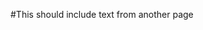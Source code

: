 #This should include text from another page

<head>
	<link rel="import" href="https://developer.mbed.org/handbook/Homepage">
</head>

<body>
<script>
	var link = document.querySelector('link[rel="import"]');
	var content = link.import;
	var el = content.querySelect('.warning');
	document.body.appendChild(el.cloneNode(true));
</script>
</body>
